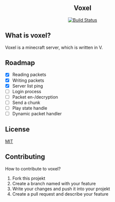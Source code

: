 <h2 align="center">Voxel</h2>
<div align="center">

[![Build Status](https://travis-ci.org/end-me/voxel.svg?branch=master)](https://travis-ci.org/end-me/voxel)
 
</div>

## What is voxel?
Voxel is a minecraft server, which is written in V.

## Roadmap
- [x] Reading packets
- [x] Writing packets
- [x] Server list ping
- [ ] Login process
- [ ] Packet en-/decryption
- [ ] Send a chunk
- [ ] Play state handle
- [ ] Dynamic packet handler

## License
[MIT](https://github.com/end-me/voxel/blob/master/LICENSE)

## Contributing
How to contribute to voxel?
1. Fork this projekt
2. Create a branch named with your feature
3. Write your changes and push it into your projekt
4. Create a pull request and describe your feature
